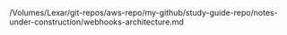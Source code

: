 /Volumes/Lexar/git-repos/aws-repo/my-github/study-guide-repo/notes-under-construction/webhooks-architecture.md